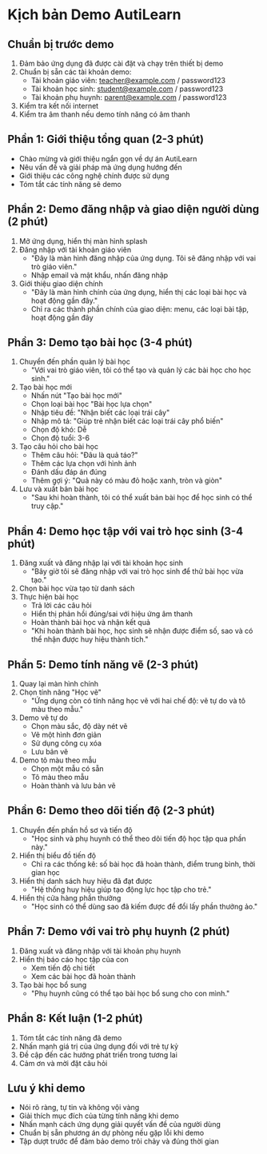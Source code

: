 # Kịch bản Demo AutiLearn

## Chuẩn bị trước demo
1. Đảm bảo ứng dụng đã được cài đặt và chạy trên thiết bị demo
2. Chuẩn bị sẵn các tài khoản demo:
   - Tài khoản giáo viên: teacher@example.com / password123
   - Tài khoản học sinh: student@example.com / password123
   - Tài khoản phụ huynh: parent@example.com / password123
3. Kiểm tra kết nối internet
4. Kiểm tra âm thanh nếu demo tính năng có âm thanh

## Phần 1: Giới thiệu tổng quan (2-3 phút)
- Chào mừng và giới thiệu ngắn gọn về dự án AutiLearn
- Nêu vấn đề và giải pháp mà ứng dụng hướng đến
- Giới thiệu các công nghệ chính được sử dụng
- Tóm tắt các tính năng sẽ demo

## Phần 2: Demo đăng nhập và giao diện người dùng (2 phút)
1. Mở ứng dụng, hiển thị màn hình splash
2. Đăng nhập với tài khoản giáo viên
   - "Đây là màn hình đăng nhập của ứng dụng. Tôi sẽ đăng nhập với vai trò giáo viên."
   - Nhập email và mật khẩu, nhấn đăng nhập
3. Giới thiệu giao diện chính
   - "Đây là màn hình chính của ứng dụng, hiển thị các loại bài học và hoạt động gần đây."
   - Chỉ ra các thành phần chính của giao diện: menu, các loại bài tập, hoạt động gần đây

## Phần 3: Demo tạo bài học (3-4 phút)
1. Chuyển đến phần quản lý bài học
   - "Với vai trò giáo viên, tôi có thể tạo và quản lý các bài học cho học sinh."
2. Tạo bài học mới
   - Nhấn nút "Tạo bài học mới"
   - Chọn loại bài học "Bài học lựa chọn"
   - Nhập tiêu đề: "Nhận biết các loại trái cây"
   - Nhập mô tả: "Giúp trẻ nhận biết các loại trái cây phổ biến"
   - Chọn độ khó: Dễ
   - Chọn độ tuổi: 3-6
3. Tạo câu hỏi cho bài học
   - Thêm câu hỏi: "Đâu là quả táo?"
   - Thêm các lựa chọn với hình ảnh
   - Đánh dấu đáp án đúng
   - Thêm gợi ý: "Quả này có màu đỏ hoặc xanh, tròn và giòn"
4. Lưu và xuất bản bài học
   - "Sau khi hoàn thành, tôi có thể xuất bản bài học để học sinh có thể truy cập."

## Phần 4: Demo học tập với vai trò học sinh (3-4 phút)
1. Đăng xuất và đăng nhập lại với tài khoản học sinh
   - "Bây giờ tôi sẽ đăng nhập với vai trò học sinh để thử bài học vừa tạo."
2. Chọn bài học vừa tạo từ danh sách
3. Thực hiện bài học
   - Trả lời các câu hỏi
   - Hiển thị phản hồi đúng/sai với hiệu ứng âm thanh
   - Hoàn thành bài học và nhận kết quả
   - "Khi hoàn thành bài học, học sinh sẽ nhận được điểm số, sao và có thể nhận được huy hiệu thành tích."

## Phần 5: Demo tính năng vẽ (2-3 phút)
1. Quay lại màn hình chính
2. Chọn tính năng "Học vẽ"
   - "Ứng dụng còn có tính năng học vẽ với hai chế độ: vẽ tự do và tô màu theo mẫu."
3. Demo vẽ tự do
   - Chọn màu sắc, độ dày nét vẽ
   - Vẽ một hình đơn giản
   - Sử dụng công cụ xóa
   - Lưu bản vẽ
4. Demo tô màu theo mẫu
   - Chọn một mẫu có sẵn
   - Tô màu theo mẫu
   - Hoàn thành và lưu bản vẽ

## Phần 6: Demo theo dõi tiến độ (2-3 phút)
1. Chuyển đến phần hồ sơ và tiến độ
   - "Học sinh và phụ huynh có thể theo dõi tiến độ học tập qua phần này."
2. Hiển thị biểu đồ tiến độ
   - Chỉ ra các thống kê: số bài học đã hoàn thành, điểm trung bình, thời gian học
3. Hiển thị danh sách huy hiệu đã đạt được
   - "Hệ thống huy hiệu giúp tạo động lực học tập cho trẻ."
4. Hiển thị cửa hàng phần thưởng
   - "Học sinh có thể dùng sao đã kiếm được để đổi lấy phần thưởng ảo."

## Phần 7: Demo với vai trò phụ huynh (2 phút)
1. Đăng xuất và đăng nhập với tài khoản phụ huynh
2. Hiển thị báo cáo học tập của con
   - Xem tiến độ chi tiết
   - Xem các bài học đã hoàn thành
3. Tạo bài học bổ sung
   - "Phụ huynh cũng có thể tạo bài học bổ sung cho con mình."

## Phần 8: Kết luận (1-2 phút)
1. Tóm tắt các tính năng đã demo
2. Nhấn mạnh giá trị của ứng dụng đối với trẻ tự kỷ
3. Đề cập đến các hướng phát triển trong tương lai
4. Cảm ơn và mời đặt câu hỏi

## Lưu ý khi demo
- Nói rõ ràng, tự tin và không vội vàng
- Giải thích mục đích của từng tính năng khi demo
- Nhấn mạnh cách ứng dụng giải quyết vấn đề của người dùng
- Chuẩn bị sẵn phương án dự phòng nếu gặp lỗi khi demo
- Tập dượt trước để đảm bảo demo trôi chảy và đúng thời gian
